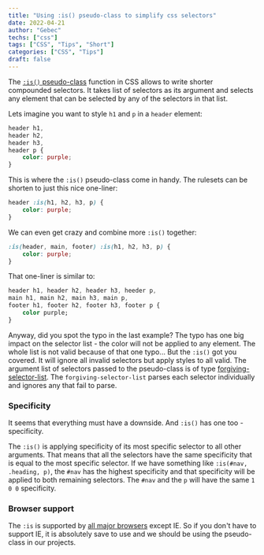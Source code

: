 ```yaml
---
title: "Using :is() pseudo-class to simplify css selectors"
date: 2022-04-21
author: "Gebec"
techs: ["css"]
tags: ["CSS", "Tips", "Short"]
categories: ["CSS", "Tips"]
draft: false
---
```


The [`:is()` pseudo-class](https://developer.mozilla.org/en-US/docs/Web/CSS/:is) function in CSS allows to write shorter compounded selectors. It takes list of selectors as its argument and selects any element that can be selected by any of the selectors in that list.

Lets imagine you want to style `h1` and `p` in a `header` element:
```css
header h1,
header h2,
header h3,
header p {
    color: purple;
}
```

This is where the `:is()` pseudo-class come in handy. The rulesets can be shorten to just this nice one-liner:
```css
header :is(h1, h2, h3, p) {
    color: purple;
}
```

We can even get crazy and combine more `:is()` together:
```css
:is(header, main, footer) :is(h1, h2, h3, p) {
    color: purple;
}
```

That one-liner is similar to:
```css
header h1, header h2, header h3, heeder p,
main h1, main h2, main h3, main p,
footer h1, footer h2, footer h3, footer p {
    color purple;
}
```

Anyway, did you spot the typo in the last example? The typo has one big impact on the selector list - the color will not be applied to any element. The whole list is not valid because of that one typo...
But the `:is()` got you covered. It will ignore all invalid selectors but apply styles to all valid. The argument list of selectors passed to the pseudo-class is of type [forgiving-selector-list](https://drafts.csswg.org/selectors-4/#typedef-forgiving-selector-list). The `forgiving-selector-list` parses each selector individually and ignores any that fail to parse.

### Specificity
It seems that everything must have a downside. And `:is()` has one too - specificity.

The `:is()` is applying specificity of its most specific selector to all other arguments. That means that all the selectors have the same specificity that is equal to the most specific selector.
If we have something like `:is(#nav, .heading, p)`, the `#nav` has the highest specificity and that specificity will be applied to both remaining selectors. The `#nav` and the `p` will have the same `1 0 0` specificity.

### Browser support
The `:is` is supported by [all major browsers](https://caniuse.com/css-matches-pseudo) except IE. So if you don't have to support IE, it is absolutely save to use and we should be using the pseudo-class in our projects.
